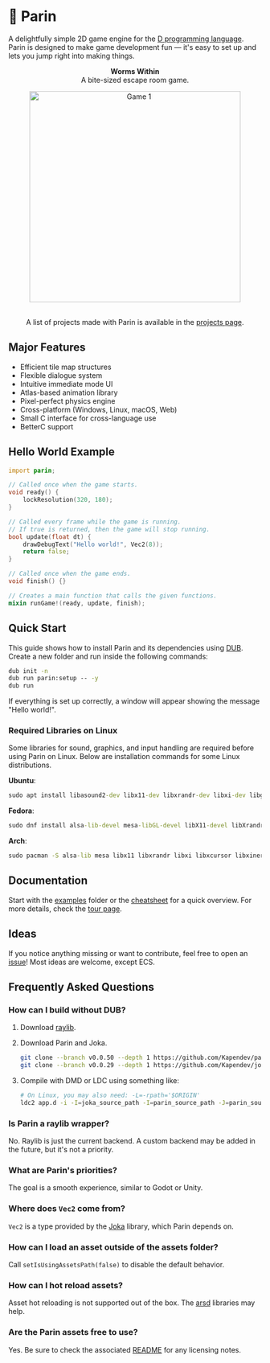 # 🦆 Parin

A delightfully simple 2D game engine for the [D programming language](https://dlang.org/).
Parin is designed to make game development fun — it's easy to set up and lets you jump right into making things.

<div align="center">
<p><strong>Worms Within</strong><br>A bite-sized escape room game.</p>
<a href="https://kapendev.itch.io/worms-within"><img alt="Game 1" width="420px" src="https://img.itch.zone/aW1hZ2UvMzU4OTk2OC8yMTM5MTYyMC5wbmc=/original/fWBA1L.png"></a>
<br>
<br>
<p>A list of projects made with Parin is available in the <a href="https://kapendev.github.io/parin-website/pages/projects.html">projects page</a>.</p>
</div>

## Major Features

* Efficient tile map structures
* Flexible dialogue system
* Intuitive immediate mode UI
* Atlas-based animation library
* Pixel-perfect physics engine
* Cross-platform (Windows, Linux, macOS, Web)
* Small C interface for cross-language use
* BetterC support

## Hello World Example

```d
import parin;

// Called once when the game starts.
void ready() {
    lockResolution(320, 180);
}

// Called every frame while the game is running.
// If true is returned, then the game will stop running.
bool update(float dt) {
    drawDebugText("Hello world!", Vec2(8));
    return false;
}

// Called once when the game ends.
void finish() {}

// Creates a main function that calls the given functions.
mixin runGame!(ready, update, finish);
```

## Quick Start

This guide shows how to install Parin and its dependencies using [DUB](https://dub.pm/).
Create a new folder and run inside the following commands:

```cmd
dub init -n
dub run parin:setup -- -y
dub run
```

If everything is set up correctly, a window will appear showing the message "Hello world!".

### Required Libraries on Linux

Some libraries for sound, graphics, and input handling are required before using Parin on Linux. Below are installation commands for some Linux distributions.

**Ubuntu**:

```cmd
sudo apt install libasound2-dev libx11-dev libxrandr-dev libxi-dev libgl1-mesa-dev libglu1-mesa-dev libxcursor-dev libxinerama-dev libwayland-dev libxkbcommon-dev
```

**Fedora**:

```cmd
sudo dnf install alsa-lib-devel mesa-libGL-devel libX11-devel libXrandr-devel libXi-devel libXcursor-devel libXinerama-devel libatomic
```

**Arch**:

```cmd
sudo pacman -S alsa-lib mesa libx11 libxrandr libxi libxcursor libxinerama
```

## Documentation

Start with the [examples](./examples/) folder or the [cheatsheet](CHEATSHEET.md) for a quick overview.
For more details, check the [tour page](TOUR.md).

## Ideas

If you notice anything missing or want to contribute, feel free to open an [issue](https://github.com/Kapendev/parin/issues)!
Most ideas are welcome, except ECS.

## Frequently Asked Questions

### How can I build without DUB?

1. Download [raylib](https://github.com/raysan5/raylib/releases).
2. Download Parin and Joka.

    ```sh
    git clone --branch v0.0.50 --depth 1 https://github.com/Kapendev/parin
    git clone --branch v0.0.29 --depth 1 https://github.com/Kapendev/joka
    ```

3. Compile with DMD or LDC using something like:

    ```sh
    # On Linux, you may also need: -L=-rpath='$ORIGIN'
    ldc2 app.d -i -I=joka_source_path -I=parin_source_path -J=parin_source_path -L=-L. -L=-lraylib
    ```

### Is Parin a raylib wrapper?

No. Raylib is just the current backend.
A custom backend may be added in the future, but it's not a priority.

### What are Parin's priorities?

The goal is a smooth experience, similar to Godot or Unity.

### Where does `Vec2` come from?

`Vec2` is a type provided by the [Joka](https://github.com/Kapendev/joka) library, which Parin depends on.

### How can I load an asset outside of the assets folder?

Call `setIsUsingAssetsPath(false)` to disable the default behavior.

### How can I hot reload assets?

Asset hot reloading is not supported out of the box.
The [arsd](https://github.com/adamdruppe/arsd) libraries may help.

### Are the Parin assets free to use?

Yes. Be sure to check the associated [README](assets/README.md) for any licensing notes.
